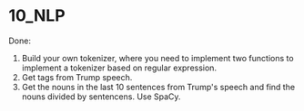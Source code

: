 # 10_NLP

Done:

1. Build your own tokenizer, where you need to implement two functions to implement a tokenizer based on regular expression.
2. Get tags from Trump speech.
3. Get the nouns in the last 10 sentences from Trump's speech and find the nouns divided by sentencens. Use SpaCy.